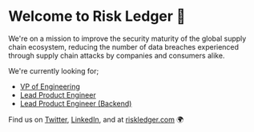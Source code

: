 # Welcome to Risk Ledger 👋

We're on a mission to improve the security maturity of the global supply chain ecosystem, reducing the number of data breaches experienced through supply chain attacks by companies and consumers alike.

We're currently looking for;
  - [VP of Engineering](https://riskledger.com/jobs?gh_jid=4316213101)
  - [Lead Product Engineer](https://riskledger.com/jobs?gh_jid=4291142101)
  - [Lead Product Engineer (Backend)](https://riskledger.com/jobs?gh_jid=4291638101)

Find us on [Twitter](https://twitter.com/riskledger), [LinkedIn](https://www.linkedin.com/company/risk-ledger), and at [riskledger.com](https://riskledger.com) 🌍 
